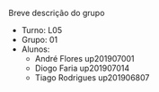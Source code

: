 Breve descrição do grupo

* Turno: L05
* Grupo: 01
* Alunos:
    - André Flores up201907001 
    - Diogo Faria up201907014
    - Tiago Rodrigues up201906807
